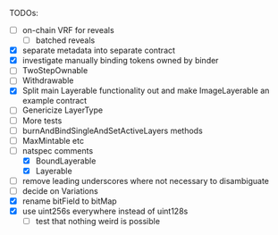 TODOs:

- [ ] on-chain VRF for reveals
  - [ ] batched reveals
- [x] separate metadata into separate contract
- [x] investigate manually binding tokens owned by binder
- [ ] TwoStepOwnable
- [ ] Withdrawable
- [x] Split main Layerable functionality out and make ImageLayerable an example contract
- [ ] Genericize LayerType
- [ ] More tests
- [ ] burnAndBindSingleAndSetActiveLayers methods
- [ ] MaxMintable etc
- [ ] natspec comments
  - [x] BoundLayerable
  - [x] Layerable
- [ ] remove leading underscores where not necessary to disambiguate
- [ ] decide on Variations
- [x] rename bitField to bitMap
- [x] use uint256s everywhere instead of uint128s
  - [ ] test that nothing weird is possible